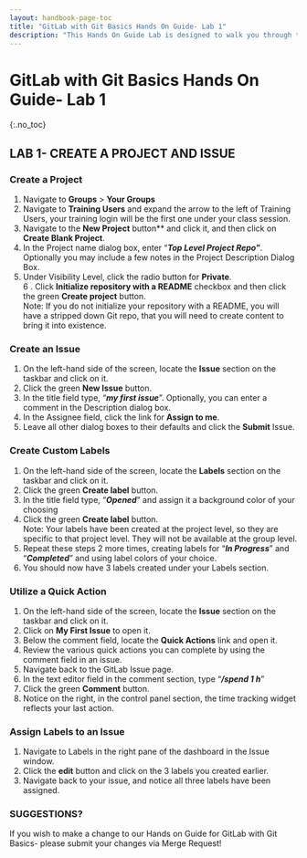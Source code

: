 ```yaml
---
layout: handbook-page-toc
title: "GitLab with Git Basics Hands On Guide- Lab 1"
description: "This Hands On Guide Lab is designed to walk you through the lab exercises used in the GitLab with Git Basics course."
---
```

# GitLab with Git Basics Hands On Guide- Lab 1
{:.no_toc}


## LAB 1- CREATE A PROJECT AND ISSUE
### Create a Project
1. Navigate to **Groups** > **Your Groups** 
2. Navigate to **Training Users** and expand the arrow to the left of Training Users, your training login will be the first one under your class session. 
3. Navigate to the **New Project** button** and click it, and then click on **Create Blank Project**.
4. In the Project name dialog box, enter “***Top Level Project Repo*”**.  Optionally you may include a few notes in the Project Description Dialog Box. 
5. Under Visibility Level, click the radio button for **Private**.  
6 . Click **Initialize repository with a README** checkbox and then click the green **Create project** button.  
Note: If you do not initialize your repository with a README, you will have a stripped down Git repo, that you will need to create content to bring it into existence. 

### Create an Issue
1. On the left-hand side of the screen, locate the **Issue** section on the taskbar and click on it.  
2. Click the green **New Issue** button.  
3. In the title field type, “***my first issue***”.  Optionally, you can enter a comment in the Description dialog box.  
4. In the Assignee field, click the link for **Assign to me**. 
5. Leave all other dialog boxes to their defaults and click the **Submit** Issue.

### Create Custom Labels 
1. On the left-hand side of the screen, locate the **Labels** section on the taskbar and click on it.  
2. Click the green **Create label** button.  
3. In the title field type, “***Opened***”  and assign it a background color of your choosing 
4. Click the green **Create label** button.  
Note: Your labels have been created at the project level, so they are specific to that project level. They will not be available at the group level. 
5. Repeat these steps 2 more times, creating labels for “***In Progress***”  and “***Completed***”  and using label colors of your choice. 
6. You should now have 3 labels created under your Labels section.  

### Utilize a Quick Action
1. On the left-hand side of the screen, locate the **Issue** section on the taskbar and click on it.  
2. Click on **My First Issue** to open it.  
3. Below the comment field, locate the **Quick Actions** link and open it.  
4. Review the various quick actions you can complete by using the comment field in an issue.  
5. Navigate back to the GitLab Issue page.  
6. In the text editor field in the comment section, type “***/spend 1 h***” 
7. Click the green **Comment** button.  
8. Notice on the right, in the control panel section, the time tracking widget reflects your last action. 

### Assign Labels to an Issue
1. Navigate to Labels in the right pane of the dashboard in the Issue window.  
2. Click the **edit** button and click on the 3 labels you created earlier.  
3. Navigate back to your issue, and notice all three labels have been assigned. 

### SUGGESTIONS?

If you wish to make a change to our Hands on Guide for GitLab with Git Basics- please submit your changes via Merge Request!

